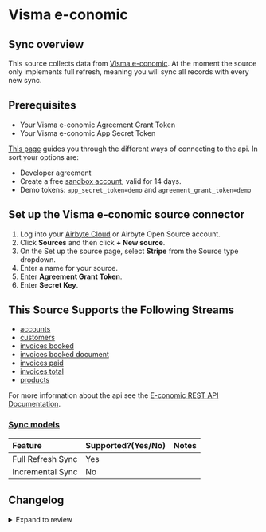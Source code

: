 # Visma e-conomic

## Sync overview

This source collects data from [Visma e-conomic](https://developer.visma.com/api/e-conomic/).
At the moment the source only implements full refresh, meaning you will sync all records with every new sync.

## Prerequisites

- Your Visma e-conomic Agreement Grant Token
- Your Visma e-conomic App Secret Token

[This page](https://www.e-conomic.com/developer/connect) guides you through the different ways of connecting to the api.
In sort your options are:

- Developer agreement
- Create a free [sandbox account](https://www.e-conomic.dk/regnskabsprogram/demo-alle), valid for 14 days.
- Demo tokens: `app_secret_token=demo` and `agreement_grant_token=demo`

## Set up the Visma e-conomic source connector

1. Log into your [Airbyte Cloud](https://cloud.airbyte.com/workspaces) or Airbyte Open Source account.
2. Click **Sources** and then click **+ New source**.
3. On the Set up the source page, select **Stripe** from the Source type dropdown.
4. Enter a name for your source.
5. Enter **Agreement Grant Token**.
6. Enter **Secret Key**.

## This Source Supports the Following Streams

- [accounts](https://restdocs.e-conomic.com/#get-accounts)
- [customers](https://restdocs.e-conomic.com/#get-customers)
- [invoices booked](https://restdocs.e-conomic.com/#get-invoices-booked)
- [invoices booked document](https://restdocs.e-conomic.com/#get-invoices-booked-bookedinvoicenumber)
- [invoices paid](https://restdocs.e-conomic.com/#get-invoices-paid)
- [invoices total](https://restdocs.e-conomic.com/#get-invoices-totals)
- [products](https://restdocs.e-conomic.com/#get-products)

For more information about the api see the [E-conomic REST API Documentation](https://restdocs.e-conomic.com/#tl-dr).

### [Sync models](https://docs.airbyte.com/cloud/core-concepts/#connection-sync-modes)

| Feature           | Supported?\(Yes/No\) | Notes |
| :---------------- | :------------------- | :---- |
| Full Refresh Sync | Yes                  |       |
| Incremental Sync  | No                   |       |

## Changelog

<details>
  <summary>Expand to review</summary>

| Version | Date       | Pull Request                                             | Subject                                                                         |
| :------ | :--------- | :------------------------------------------------------- | :------------------------------------------------------------------------------ |
| 0.3.34 | 2025-08-09 | [64836](https://github.com/airbytehq/airbyte/pull/64836) | Update dependencies |
| 0.3.33 | 2025-08-02 | [64372](https://github.com/airbytehq/airbyte/pull/64372) | Update dependencies |
| 0.3.32 | 2025-07-26 | [64060](https://github.com/airbytehq/airbyte/pull/64060) | Update dependencies |
| 0.3.31 | 2025-07-19 | [63635](https://github.com/airbytehq/airbyte/pull/63635) | Update dependencies |
| 0.3.30 | 2025-07-12 | [63243](https://github.com/airbytehq/airbyte/pull/63243) | Update dependencies |
| 0.3.29 | 2025-07-05 | [62710](https://github.com/airbytehq/airbyte/pull/62710) | Update dependencies |
| 0.3.28 | 2025-06-28 | [62249](https://github.com/airbytehq/airbyte/pull/62249) | Update dependencies |
| 0.3.27 | 2025-06-21 | [61775](https://github.com/airbytehq/airbyte/pull/61775) | Update dependencies |
| 0.3.26 | 2025-06-15 | [61162](https://github.com/airbytehq/airbyte/pull/61162) | Update dependencies |
| 0.3.25 | 2025-05-24 | [60780](https://github.com/airbytehq/airbyte/pull/60780) | Update dependencies |
| 0.3.24 | 2025-05-10 | [60008](https://github.com/airbytehq/airbyte/pull/60008) | Update dependencies |
| 0.3.23 | 2025-05-04 | [59565](https://github.com/airbytehq/airbyte/pull/59565) | Update dependencies |
| 0.3.22 | 2025-04-26 | [58961](https://github.com/airbytehq/airbyte/pull/58961) | Update dependencies |
| 0.3.21 | 2025-04-19 | [58561](https://github.com/airbytehq/airbyte/pull/58561) | Update dependencies |
| 0.3.20 | 2025-04-13 | [58044](https://github.com/airbytehq/airbyte/pull/58044) | Update dependencies |
| 0.3.19 | 2025-04-05 | [57439](https://github.com/airbytehq/airbyte/pull/57439) | Update dependencies |
| 0.3.18 | 2025-03-29 | [56880](https://github.com/airbytehq/airbyte/pull/56880) | Update dependencies |
| 0.3.17 | 2025-03-22 | [56270](https://github.com/airbytehq/airbyte/pull/56270) | Update dependencies |
| 0.3.16 | 2025-03-08 | [55603](https://github.com/airbytehq/airbyte/pull/55603) | Update dependencies |
| 0.3.15 | 2025-03-01 | [55150](https://github.com/airbytehq/airbyte/pull/55150) | Update dependencies |
| 0.3.14 | 2025-02-22 | [54497](https://github.com/airbytehq/airbyte/pull/54497) | Update dependencies |
| 0.3.13 | 2025-02-15 | [54079](https://github.com/airbytehq/airbyte/pull/54079) | Update dependencies |
| 0.3.12 | 2025-02-08 | [53576](https://github.com/airbytehq/airbyte/pull/53576) | Update dependencies |
| 0.3.11 | 2025-02-01 | [53085](https://github.com/airbytehq/airbyte/pull/53085) | Update dependencies |
| 0.3.10 | 2025-01-25 | [52395](https://github.com/airbytehq/airbyte/pull/52395) | Update dependencies |
| 0.3.9 | 2025-01-18 | [51957](https://github.com/airbytehq/airbyte/pull/51957) | Update dependencies |
| 0.3.8 | 2025-01-11 | [51445](https://github.com/airbytehq/airbyte/pull/51445) | Update dependencies |
| 0.3.7 | 2024-12-28 | [50787](https://github.com/airbytehq/airbyte/pull/50787) | Update dependencies |
| 0.3.6 | 2024-12-21 | [50319](https://github.com/airbytehq/airbyte/pull/50319) | Update dependencies |
| 0.3.5 | 2024-12-14 | [49733](https://github.com/airbytehq/airbyte/pull/49733) | Update dependencies |
| 0.3.4 | 2024-12-12 | [48198](https://github.com/airbytehq/airbyte/pull/48198) | Update dependencies |
| 0.3.3 | 2024-10-29 | [47761](https://github.com/airbytehq/airbyte/pull/47761) | Update dependencies |
| 0.3.2 | 2024-10-28 | [47543](https://github.com/airbytehq/airbyte/pull/47543) | Update dependencies |
| 0.3.1 | 2024-08-16 | [44196](https://github.com/airbytehq/airbyte/pull/44196) | Bump source-declarative-manifest version |
| 0.3.0 | 2024-08-14 | [44052](https://github.com/airbytehq/airbyte/pull/44052) | Refactor connector to manifest-only format |
| 0.2.15 | 2024-08-10 | [43690](https://github.com/airbytehq/airbyte/pull/43690) | Update dependencies |
| 0.2.14 | 2024-08-03 | [43165](https://github.com/airbytehq/airbyte/pull/43165) | Update dependencies |
| 0.2.13 | 2024-07-27 | [42808](https://github.com/airbytehq/airbyte/pull/42808) | Update dependencies |
| 0.2.12 | 2024-07-20 | [42181](https://github.com/airbytehq/airbyte/pull/42181) | Update dependencies |
| 0.2.11 | 2024-07-13 | [41456](https://github.com/airbytehq/airbyte/pull/41456) | Update dependencies |
| 0.2.10 | 2024-07-09 | [41292](https://github.com/airbytehq/airbyte/pull/41292) | Update dependencies |
| 0.2.9 | 2024-07-06 | [40905](https://github.com/airbytehq/airbyte/pull/40905) | Update dependencies |
| 0.2.8 | 2024-06-25 | [40492](https://github.com/airbytehq/airbyte/pull/40492) | Update dependencies |
| 0.2.7 | 2024-06-22 | [40194](https://github.com/airbytehq/airbyte/pull/40194) | Update dependencies |
| 0.2.6 | 2024-06-04 | [38982](https://github.com/airbytehq/airbyte/pull/38982) | [autopull] Upgrade base image to v1.2.1 |
| 0.2.5 | 2024-05-28 | [38691](https://github.com/airbytehq/airbyte/pull/38691) | Make compatibility with builder |
| 0.2.4 | 2024-04-19 | [37283](https://github.com/airbytehq/airbyte/pull/37283) | Updating to 0.80.0 CDK |
| 0.2.3 | 2024-04-18 | [37283](https://github.com/airbytehq/airbyte/pull/37283) | Manage dependencies with Poetry. |
| 0.2.2 | 2024-04-15 | [37283](https://github.com/airbytehq/airbyte/pull/37283) | Base image migration: remove Dockerfile and use the python-connector-base image |
| 0.2.1 | 2024-04-12 | [37283](https://github.com/airbytehq/airbyte/pull/37283) | schema descriptions |
| 0.2.0 | 2023-10-20 | [30991](https://github.com/airbytehq/airbyte/pull/30991) | Migrate to Low-code Framework |
| 0.1.0 | 2022-11-08 | [18595](https://github.com/airbytehq/airbyte/pull/18595) | Adding Visma e-conomic as a source |

</details>
